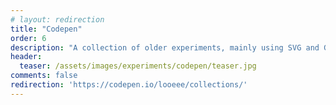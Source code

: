 ```yaml
---
# layout: redirection
title: "Codepen"
order: 6
description: "A collection of older experiments, mainly using SVG and GSAP"
header:
  teaser: /assets/images/experiments/codepen/teaser.jpg
comments: false
redirection: 'https://codepen.io/looeee/collections/'
---
```



